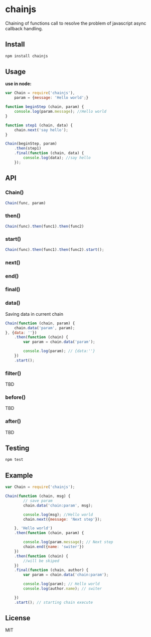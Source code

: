 chainjs
=======

Chaining of functions call to resolve the problem of javascript async callback handling.

## Install

```bash
npm install chainjs
```

## Usage

__use in node:__
```javascript
var Chain = require('chainjs'),
    param = {message: 'Hello world';}

function beginStep (chain, param) {
    console.log(param.message); //Hello world
}

function step1 (chain, data) {
    chain.next('say hello');
}

Chain(beginStep, param)
    .then(step1)
    .final(function (chain, data) {
        console.log(data); //say hello
    });
```

## API

### Chain()
```javascript
Chain(func, param)
```
### then()
```javascript
Chain(func).then(func1).then(func2)
```
### start()
```javascript
Chain(func).then(func1).then(func2).start();
```

### next()
### end()
### final()

### data()
Saving data in current chain
```javascript
Chain(function (chain, param) {
    chain.data('param', param);
}, {data: ''})
    .then(function (chain) {
        var param = chain.data('param');

        console.log(param); // {data:''}
    })
    .start();
```
### filter()
TBD
### before()
TBD
### after()
TBD


## Testing

```bash
npm test
```

## Example

```javascript
var Chain = require('chainjs');

Chain(function (chain, msg) {
        // save param
        chain.data('chain:param', msg);

        console.log(msg); //Hello world
        chain.next({message: 'Next step'});

    }, 'Hello world')
    .then(function (chain, param) {

        console.log(param.message); // Next step
        chain.end({name: 'switer'})
    })
    .then(function (chain) {
        //will be skiped
    })
    .final(function (chain, author) {
        var param = chain.data('chain:param');

        console.log(param); // Hello world
        console.log(author.name); // switer

    })
    .start(); // starting chain execute
```

## License

MIT

